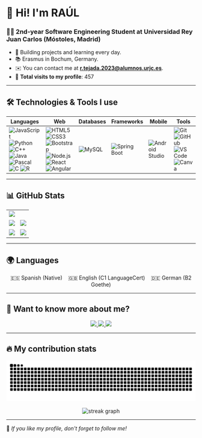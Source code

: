 # 👋 Hi! I'm RAÚL  
### 🧑‍💻 2nd-year Software Engineering Student at Universidad Rey Juan Carlos (Móstoles, Madrid)

- 🚀 Building projects and learning every day.  
- 📚 Erasmus in Bochum, Germany.  
- ✉️ You can contact me at **[r.tejada.2023@alumnos.urjc.es](mailto:r.tejada.2023@alumnos.urjc.es)**.  
- 👀 **Total visits to my profile**: 457 

---

## 🛠️ Technologies & Tools I use  

| **Languages** | **Web** | **Databases** | **Frameworks** | **Mobile** | **Tools** |
|---------------|---------|---------------|----------------|------------|-----------|
| ![JavaScript](https://img.shields.io/badge/-JavaScript-F7DF1E?logo=javascript&logoColor=black) ![Python](https://img.shields.io/badge/-Python-3776AB?logo=python&logoColor=white) ![C++](https://img.shields.io/badge/-C++-00599C?logo=c%2B%2B&logoColor=white) ![Java](https://img.shields.io/badge/-Java-007396?logo=java&logoColor=white) ![Pascal](https://img.shields.io/badge/-Pascal-1E90FF) ![C](https://img.shields.io/badge/-C-00599C?logo=c&logoColor=white) ![R](https://img.shields.io/badge/-R-276DC3?logo=r&logoColor=white) | ![HTML5](https://img.shields.io/badge/-HTML5-E34F26?logo=html5&logoColor=white) ![CSS3](https://img.shields.io/badge/-CSS3-1572B6?logo=css3&logoColor=white) ![Bootstrap](https://img.shields.io/badge/-Bootstrap-7952B3?logo=bootstrap&logoColor=white) ![Node.js](https://img.shields.io/badge/-Node.js-339933?logo=node.js&logoColor=white) ![React](https://img.shields.io/badge/-React-61DAFB?logo=react&logoColor=black) ![Angular](https://img.shields.io/badge/-Angular-DD0031?logo=angular&logoColor=white) | ![MySQL](https://img.shields.io/badge/-MySQL-4479A1?logo=mysql&logoColor=white) | ![Spring Boot](https://img.shields.io/badge/-Spring%20Boot-6DB33F?logo=spring-boot&logoColor=white) | ![Android Studio](https://img.shields.io/badge/-Android%20Studio-3DDC84?logo=android-studio&logoColor=white) | ![Git](https://img.shields.io/badge/-Git-F05032?logo=git&logoColor=white) ![GitHub](https://img.shields.io/badge/-GitHub-181717?logo=github&logoColor=white) ![VS Code](https://img.shields.io/badge/-VS%20Code-007ACC?logo=visual-studio-code&logoColor=white) ![Canva](https://img.shields.io/badge/-Canva-00C4CC?logo=canva&logoColor=white) |

---

## 📊 GitHub Stats  

<table align="center">
  <tr>
    <td colspan="2">
      <img src="http://github-profile-summary-cards.vercel.app/api/cards/profile-details?username=raultejada24&theme=solarized" />
    </td>
  </tr>
  <tr>
    <td>
      <img src="http://github-profile-summary-cards.vercel.app/api/cards/repos-per-language?username=raultejada24&theme=solarized" />
    </td>
    <td>
      <img src="http://github-profile-summary-cards.vercel.app/api/cards/most-commit-language?username=raultejada24&theme=solarized" />
    </td>
  </tr>
  <tr>
    <td>
      <img src="http://github-profile-summary-cards.vercel.app/api/cards/stats?username=raultejada24&theme=solarized" />
    </td>
    <td>
      <img src="http://github-profile-summary-cards.vercel.app/api/cards/productive-time?username=raultejada24&theme=solarized&utcOffset=2" />
    </td>
  </tr>
</table>

---

## 🌍 Languages  
<p align="center">
  🇪🇸 Spanish (Native) &nbsp;&nbsp; 🇬🇧 English (C1 LanguageCert) &nbsp;&nbsp; 🇩🇪 German (B2 Goethe)
</p>

---

## 💬 Want to know more about me?  
<p align="center">
  <a href="https://www.linkedin.com/in/raúl-tejada-merinero-828ab2320">
    <img src="https://img.shields.io/badge/-LinkedIn-0077B5?logo=linkedin&logoColor=white" />
  </a>
  <a href="https://github.com/raultejada24">
    <img src="https://img.shields.io/badge/-GitHub-181717?logo=github&logoColor=white" />
  </a>
  <a href="https://github.com/raultejada24?tab=repositories">
    <img src="https://img.shields.io/badge/-My%20Contributions-FFA500?logo=git&logoColor=white" />
  </a>
</p>

---

## 🔥 My contribution stats  
<p align="center">
  <img src="https://github.com/raultejada24/raultejada24/blob/output/snake.svg" />
</p>

<p align="center">
  <img src="https://streak-stats.demolab.com?user=raultejada24&locale=en&mode=daily&theme=dark&hide_border=false&border_radius=5&order=3" height="220" alt="streak graph" />
</p>

---

🌟 *If you like my profile, don't forget to follow me!*

